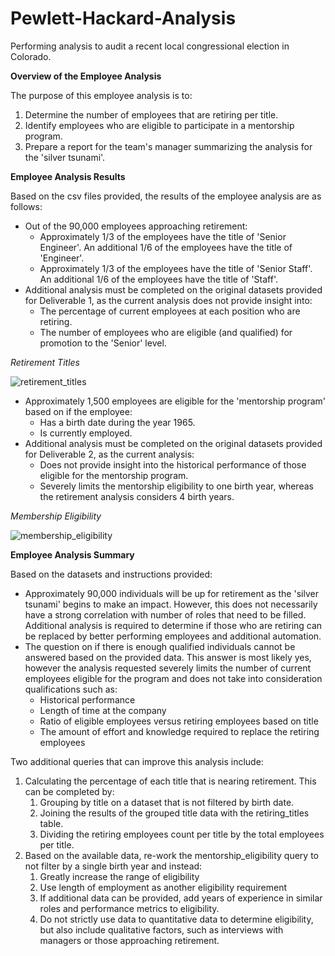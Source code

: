 # Pewlett-Hackard-Analysis
Performing analysis to audit a recent local congressional election in Colorado.

**Overview of the Employee Analysis**

The purpose of this employee analysis is to:
1. Determine the number of employees that are retiring per title.
2. Identify employees who are eligible to participate in a mentorship program.
3. Prepare a report for the team's manager summarizing the analysis for the 'silver tsunami'.

**Employee Analysis Results**

Based on the csv files provided, the results of the employee analysis are as follows:
* Out of the 90,000 employees approaching retirement:
	* Approximately 1/3 of the employees have the title of 'Senior Engineer'. An additional 1/6 of the employees have the title of 'Engineer'.
	* Approximately 1/3 of the employees have the title of 'Senior Staff'. An additional 1/6 of the employees have the title of 'Staff'.
* Additional analysis must be completed on the original datasets provided for Deliverable 1, as the current analysis does not provide insight into:
	* The percentage of current employees at each position who are retiring.
	* The number of employees who are eligible (and qualified) for promotion to the 'Senior' level.

_Retirement Titles_

![retirement_titles](https://user-images.githubusercontent.com/82549092/120946159-87afa380-c709-11eb-99f1-bf0342a4f1bd.png)

* Approximately 1,500 employees are eligible for the 'mentorship program' based on if the employee:
	* Has a birth date during the year 1965.
	* Is currently employed.
* Additional analysis must be completed on the original datasets provided for Deliverable 2, as the current analysis:
	* Does not provide insight into the historical performance of those eligible for the mentorship program.
	* Severely limits the mentorship eligibility to one birth year, whereas the retirement analysis considers 4 birth years.

_Membership Eligibility_

![membership_eligibility](https://user-images.githubusercontent.com/82549092/120946266-e4ab5980-c709-11eb-9c20-30f5d33490df.PNG)

**Employee Analysis Summary**

Based on the datasets and instructions provided:
* Approximately 90,000 individuals will be up for retirement as the 'silver tsunami' begins to make an impact. However, this does not necessarily have a strong correlation with number of roles that need to be filled. Additional analysis is required to determine if those who are retiring can be replaced by better performing employees and additional automation.
* The question on if there is enough qualified individuals cannot be answered based on the provided data. This answer is most likely yes, however the analysis requested severely limits the number of current employees eligible for the program and does not take into consideration qualifications such as:
	* Historical performance
	* Length of time at the company
	* Ratio of eligible employees versus retiring employees based on title
	* The amount of effort and knowledge required to replace the retiring employees

Two additional queries that can improve this analysis include:
1. Calculating the percentage of each title that is nearing retirement. This can be completed by:
	1. Grouping by title on a dataset that is not filtered by birth date.
	2. Joining the results of the grouped title data with the retiring_titles table.
	3. Dividing the retiring employees count per title by the total employees per title.
2. Based on the available data, re-work the mentorship_eligibility query to not filter by a single birth year and instead:
	1. Greatly increase the range of eligibility
	2. Use length of employment as another eligibility requirement
	3. If additional data can be provided, add years of experience in similar roles and performance metrics to eligibility.
	4. Do not strictly use data to quantitative data to determine eligibility, but also include qualitative factors, such as interviews with managers or those approaching retirement.
	
